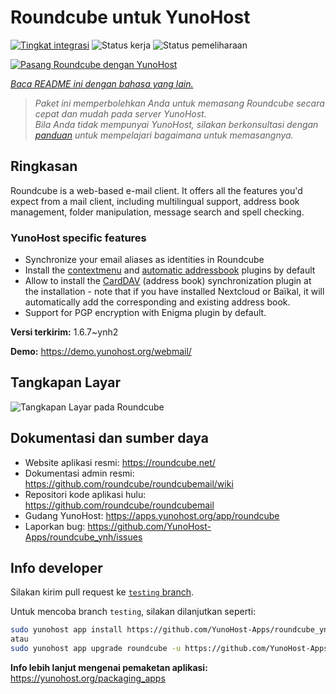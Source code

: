 <!--
N.B.: README ini dibuat secara otomatis oleh <https://github.com/YunoHost/apps/tree/master/tools/readme_generator>
Ini TIDAK boleh diedit dengan tangan.
-->

# Roundcube untuk YunoHost

[![Tingkat integrasi](https://dash.yunohost.org/integration/roundcube.svg)](https://ci-apps.yunohost.org/ci/apps/roundcube/) ![Status kerja](https://ci-apps.yunohost.org/ci/badges/roundcube.status.svg) ![Status pemeliharaan](https://ci-apps.yunohost.org/ci/badges/roundcube.maintain.svg)

[![Pasang Roundcube dengan YunoHost](https://install-app.yunohost.org/install-with-yunohost.svg)](https://install-app.yunohost.org/?app=roundcube)

*[Baca README ini dengan bahasa yang lain.](./ALL_README.md)*

> *Paket ini memperbolehkan Anda untuk memasang Roundcube secara cepat dan mudah pada server YunoHost.*  
> *Bila Anda tidak mempunyai YunoHost, silakan berkonsultasi dengan [panduan](https://yunohost.org/install) untuk mempelajari bagaimana untuk memasangnya.*

## Ringkasan

Roundcube is a web-based e-mail client. It offers all the features you'd expect from a mail client, including multilingual support, address book management, folder manipulation, message search and spell checking.

### YunoHost specific features

- Synchronize your email aliases as identities in Roundcube
- Install the [contextmenu](https://packagist.org/packages/johndoh/contextmenu) and [automatic addressbook](https://packagist.org/packages/projectmyst/automatic_addressbook) plugins by default
- Allow to install the [CardDAV](https://packagist.org/packages/roundcube/carddav) (address book) synchronization plugin at the installation - note that if you have installed Nextcloud or Baïkal, it will automatically add the corresponding and existing address book.
- Support for PGP encryption with Enigma plugin by default.


**Versi terkirim:** 1.6.7~ynh2

**Demo:** <https://demo.yunohost.org/webmail/>

## Tangkapan Layar

![Tangkapan Layar pada Roundcube](./doc/screenshots/screenshot.png)

## Dokumentasi dan sumber daya

- Website aplikasi resmi: <https://roundcube.net/>
- Dokumentasi admin resmi: <https://github.com/roundcube/roundcubemail/wiki>
- Repositori kode aplikasi hulu: <https://github.com/roundcube/roundcubemail>
- Gudang YunoHost: <https://apps.yunohost.org/app/roundcube>
- Laporkan bug: <https://github.com/YunoHost-Apps/roundcube_ynh/issues>

## Info developer

Silakan kirim pull request ke [`testing` branch](https://github.com/YunoHost-Apps/roundcube_ynh/tree/testing).

Untuk mencoba branch `testing`, silakan dilanjutkan seperti:

```bash
sudo yunohost app install https://github.com/YunoHost-Apps/roundcube_ynh/tree/testing --debug
atau
sudo yunohost app upgrade roundcube -u https://github.com/YunoHost-Apps/roundcube_ynh/tree/testing --debug
```

**Info lebih lanjut mengenai pemaketan aplikasi:** <https://yunohost.org/packaging_apps>
